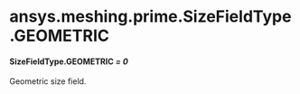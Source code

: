 # ansys.meshing.prime.SizeFieldType.GEOMETRIC

<a id="ansys.meshing.prime.SizeFieldType.GEOMETRIC"></a>

#### SizeFieldType.GEOMETRIC *= 0*

Geometric size field.

<!-- !! processed by numpydoc !! -->
